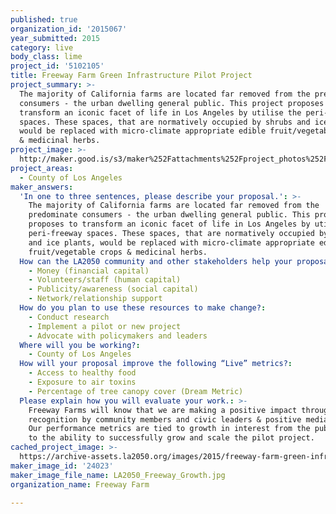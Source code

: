 ```yaml
---
published: true
organization_id: '2015067'
year_submitted: 2015
category: live
body_class: lime
project_id: '5102105'
title: Freeway Farm Green Infrastructure Pilot Project
project_summary: >-
  The majority of California farms are located far removed from the predominate
  consumers - the urban dwelling general public. This project proposes to
  transform an iconic facet of life in Los Angeles by utilise the peri-freeway
  spaces. These spaces, that are normatively occupied by shrubs and ice plants,
  would be replaced with micro-climate appropriate edible fruit/vegetable crops
  & medicinal herbs.
project_image: >-
  http://maker.good.is/s3/maker%252Fattachments%252Fproject_photos%252Fimages%252F24023%252Fdisplay%252FLA2050_Freeway_Growth.jpg=c570x385
project_areas:
  - County of Los Angeles
maker_answers:
  'In one to three sentences, please describe your proposal.': >-
    The majority of California farms are located far removed from the
    predominate consumers - the urban dwelling general public. This project
    proposes to transform an iconic facet of life in Los Angeles by utilise the
    peri-freeway spaces. These spaces, that are normatively occupied by shrubs
    and ice plants, would be replaced with micro-climate appropriate edible
    fruit/vegetable crops & medicinal herbs.
  How can the LA2050 community and other stakeholders help your proposal succeed?:
    - Money (financial capital)
    - Volunteers/staff (human capital)
    - Publicity/awareness (social capital)
    - Network/relationship support
  How do you plan to use these resources to make change?:
    - Conduct research
    - Implement a pilot or new project
    - Advocate with policymakers and leaders
  Where will you be working?:
    - County of Los Angeles
  How will your proposal improve the following “Live” metrics?:
    - Access to healthy food
    - Exposure to air toxins
    - Percentage of tree canopy cover (Dream Metric)
  Please explain how you will evaluate your work.: >-
    Freeway Farms will know that we are making a positive impact through
    recognition by community members and civic leaders & positive media reports.
    Our performance metrics are tied to growth in interest from the public and
    to the ability to successfully grow and scale the pilot project.
cached_project_image: >-
  https://archive-assets.la2050.org/images/2015/freeway-farm-green-infrastructure-pilot-project/maker.good.is/s3/maker%252Fattachments%252Fproject_photos%252Fimages%252F24023%252Fdisplay%252FLA2050_Freeway_Growth.jpg=c570x385.jpg
maker_image_id: '24023'
maker_image_file_name: LA2050_Freeway_Growth.jpg
organization_name: Freeway Farm

---
```


